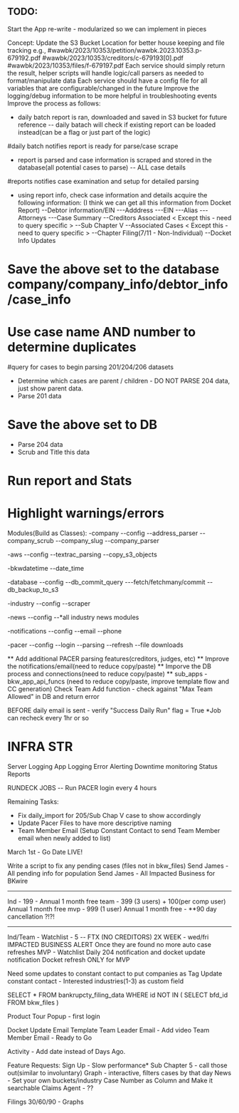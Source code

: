 ## TODO:
Start the App re-write - modularized so we can implement in pieces

Concept:
Update the S3 Bucket Location for better house keeping and file tracking
e.g., #wawbk/2023/10353/petition/wawbk.2023.10353.p-679192.pdf
#wawbk/2023/10353/creditors/c-679193[0].pdf
#wawbk/2023/10353/files/f-679197.pdf
Each service should simply return the result, helper scripts will handle logic/call parsers as needed to format/manipulate data
Each service should have a config file for all variables that are configurable/changed in the future
Improve the logging/debug information to be more helpful in troubleshooting events
Improve the process as follows:
- daily batch report is ran, downloaded and saved in S3 bucket for future reference
-- daily batach will check if existing report can be loaded instead(can be a flag or just part of the logic)

#daily batch notifies report is ready for parse/case scrape
- report is parsed and case information is scraped and stored in the database(all potential cases to parse)
-- ALL case details

#reports notifies case examination and setup for detailed parsing
- using report info, check case information and details
acquire the following information:
(I think we can get all this information from Docket Report)
--Debtor information/EIN
---Adddress
---EIN
---Alias
---Attorneys
---Case Summary
--Creditors Associated < Except this - need to query specific >
--Sub Chapter V
--Associated Cases < Except this - need to query specific >
--Chapter Filing(7/11 - Non-Individual)
--Docket Info Updates
# Save the above set to the database company/company_info/debtor_info/case_info #
# Use case name AND number to determine duplicates
#query for cases to begin parsing 201/204/206 datasets
- Determine which cases are parent / children - DO NOT PARSE 204 data, just show parent data.
- Parse 201 data
# Save the above set to DB
- Parse 204 data
- Scrub and Title this data

# Run report and Stats
# Highlight warnings/errors

Modules(Build as Classes):
-company
--config
--address_parser
--company_scrub
--company_slug
--company_parser

-aws
--config
--textrac_parsing
--copy_s3_objects

-bkwdatetime
--date_time

-database
--config
--db_commit_query
---fetch/fetchmany/commit
--db_backup_to_s3

-industry
--config
--scraper

-news
--config
--*all industry news modules

-notifications
--config
--email
--phone

-pacer
--config
--login
--parsing
--refresh
--file downloads

** Add additional PACER parsing features(creditors, judges, etc)
** Improve the notifications/email(need to reduce copy/paste)
** Imporve the DB process and connections(need to reduce copy/paste)
** sub_apps - bkw_app_api_funcs (need to reduce copy/paste, improve template flow and CC generation)
Check Team Add function - check against "Max Team Allowed" in DB and return error

BEFORE daily email is sent - verify "Success Daily Run" flag = True
*Job can recheck every 1hr or so

# INFRA STR #
Server Logging
App Logging
Error Alerting
Downtime monitoring
Status Reports

RUNDECK JOBS
-- Run PACER login every 4 hours

Remaining Tasks:
- Fix daily_import for 205/Sub Chap V case to show accordingly
- Update Pacer Files to have more descriptive naming
- Team Member Email (Setup Constant Contact to send Team Member email when newly added to list)


March 1st - Go Date LIVE!

Write a script to fix any pending cases (files not in bkw_files)
Send James - All pending info for population
Send James - All Impacted Business for BKwire


***
Ind - 199 - Annual 1 month free
team - 399 (3 users) + 100(per comp user) Annual 1 month free
mvp - 999 (1 user) Annual 1 month free - **90 day cancellation ?!?!
***

Ind/Team - Watchlist - 5
-- FTX (NO CREDITORS) 2X WEEK - wed/fri
IMPACTED BUSINESS ALERT
Once they are found no more auto case refreshes
MVP - Watchlist Daily
204 notification and docket update notification 
Docket refresh ONLY for MVP

Need some updates to constant contact to put companies as Tag
Update constant contact - Interested industries(1-3) as custom field

SELECT  * FROM bankrupcty_filing_data
WHERE id NOT IN
(
SELECT  bfd_id
FROM bkw_files
)

Product Tour Popup - first login

Docket Update Email Template
Team Leader Email - Add video
Team Member Email - Ready to Go

Activity - Add date instead of Days Ago.

Feature Requests:
Sign Up - Slow performance*
Sub Chapter 5 - call those out(similar to involuntary)
Graph - interactive, filters cases by that day
News - Set your own buckets/industry
Case Number as Column and Make it searchable
Claims Agent - ??

Filings 30/60/90 - Graphs

